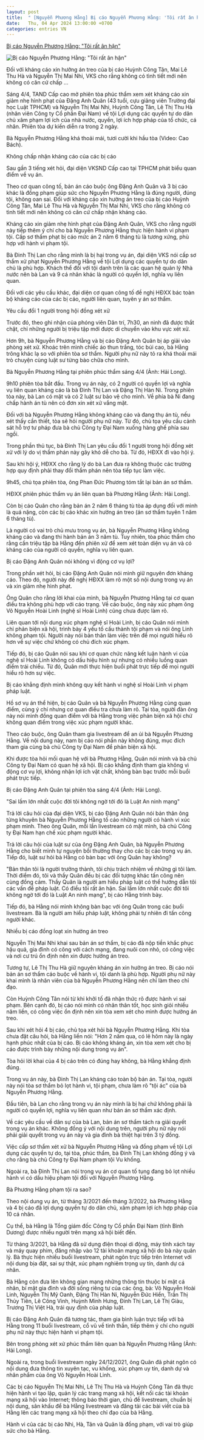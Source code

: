 ```yaml
---
layout: post
title:  " [Nguyễn Phương Hằng] Bị cáo Nguyễn Phương Hằng: 'Tôi rất ân hận'"
date:   Thu, 04 Apr 2024 13:00:00 +0700
categories: entries VN
---
```

[Bị cáo Nguyễn Phương Hằng: "Tôi rất ân hận"](https://dantri.com.vn/phap-luat/bi-cao-nguyen-phuong-hang-toi-rat-an-han-20240404055434861.htm)

![Bị cáo Nguyễn Phương Hằng: "Tôi rất ân hận"](https://cdnphoto.dantri.com.vn/3-YLM7VjnSUE94B3CN-pPu5lWWs=/zoom/1200_630/2024/04/04/hang-hang-crop-1712197945028.jpeg)

Đối với kháng cáo xin hưởng án treo của bị cáo Huỳnh Công Tân, Mai Lê Thu Hà và Nguyễn Thị Mai Nhi, VKS cho rằng không có tình tiết mới nên không có căn cứ chấp ...

Sáng 4/4, TAND Cấp cao mở phiên tòa phúc thẩm xem xét kháng cáo xin giảm nhẹ hình phạt của Đặng Anh Quân (43 tuổi, cựu giảng viên Trường đại học Luật TPHCM) và Nguyễn Thị Mai Nhi, Huỳnh Công Tân, Lê Thị Thu Hà (nhân viên Công ty Cổ phần Đại Nam) về tội Lợi dụng các quyền tự do dân chủ xâm phạm lợi ích của nhà nước, quyền, lợi ích hợp pháp của tổ chức, cá nhân. Phiên tòa dự kiến diễn ra trong 2 ngày.

Bà Nguyễn Phương Hằng khá thoải mái, tươi cười khi hầu tòa (Video: Cao Bách).

Không chấp nhận kháng cáo của các bị cáo

Sau gần 3 tiếng xét hỏi, đại diện VKSND Cấp cao tại TPHCM phát biểu quan điểm về vụ án.

Theo cơ quan công tố, bản án cáo buộc ông Đặng Anh Quân và 3 bị cáo khác là đồng phạm giúp sức cho Nguyễn Phương Hằng là đúng người, đúng tội, không oan sai. Đối với kháng cáo xin hưởng án treo của bị cáo Huỳnh Công Tân, Mai Lê Thu Hà và Nguyễn Thị Mai Nhi, VKS cho rằng không có tình tiết mới nên không có căn cứ chấp nhận kháng cáo.

Kháng cáo xin giảm nhẹ hình phạt của Đặng Anh Quân, VKS cho rằng người này tiếp thêm ý chí cho bà Nguyễn Phương Hằng thực hiện hành vi phạm tội. Cấp sơ thẩm phạt bị cáo mức án 2 năm 6 tháng tù là tương xứng, phù hợp với hành vi phạm tội.

Bà Đinh Thị Lan cho rằng mình là bị hại trong vụ án, đại diện VKS nói cấp sơ thẩm xử phạt Nguyễn Phương Hằng về tội Lợi dụng các quyền tự do dân chủ là phù hợp. Khách thể đối với tội danh trên là các quan hệ quản lý Nhà nước nên bà Lan và 9 cá nhân khác là người có quyền lợi, nghĩa vụ liên quan.

Đối với các yêu cầu khác, đại diện cơ quan công tố đề nghị HĐXX bác toàn bộ kháng cáo của các bị cáo, người liên quan, tuyên y án sơ thẩm.

Yêu cầu đổi 1 người trong hội đồng xét xử

Trước đó, theo ghi nhận của phóng viên Dân trí, 7h30, an ninh đã được thắt chặt, chỉ những người bị triệu tập mới được di chuyển vào khu vực xét xử.

Hơn 9h, bà Nguyễn Phương Hằng và bị cáo Đặng Anh Quân bị áp giải vào phòng xét xử. Khoác trên mình chiếc áo thun trắng, tóc búi cao, bà Hằng trông khác lạ so với phiên tòa sơ thẩm. Người phụ nữ này tỏ ra khá thoải mái trò chuyện cùng luật sư từng bào chữa cho mình.

Bà Nguyễn Phương Hằng tại phiên phúc thẩm sáng 4/4 (Ảnh: Hải Long).

9h10 phiên tòa bắt đầu. Trong vụ án này, có 2 người có quyền lợi và nghĩa vụ liên quan kháng cáo là bà Đinh Thị Lan và Đặng Thị Hàn Ni. Trong phiên tòa này, bà Lan có mặt và có 2 luật sư bảo vệ cho mình. Về phía bà Ni đang chấp hành án tù nên có đơn xin xét xử vắng mặt.

Đối với bà Nguyễn Phương Hằng không kháng cáo và đang thụ án tù, nếu xét thấy cần thiết, tòa sẽ hỏi người phụ nữ này. Từ đó, chủ tọa yêu cầu cảnh sát hỗ trợ tư pháp đưa bà chủ Công ty Đại Nam xuống hàng ghế phía sau ngồi.

Trong phần thủ tục, bà Đinh Thị Lan yêu cầu đổi 1 người trong hội đồng xét xử với lý do vị thẩm phán này gây khó dễ cho bà. Từ đó, HĐXX đi vào hội ý.

Sau khi hội ý, HĐXX cho rằng lý do bà Lan đưa ra không thuộc các trường hợp quy định phải thay đổi thẩm phán nên tòa tiếp tục làm việc.

9h45, chủ tọa phiên tòa, ông Phan Đức Phương tóm tắt lại bản án sơ thẩm.

HĐXX phiên phúc thẩm vụ án liên quan bà Phương Hằng (Ảnh: Hải Long).

Còn bị cáo Quân cho rằng bản án 2 năm 6 tháng tù tòa áp dụng đối với mình là quá nặng, còn các bị cáo khác xin hưởng án treo (án sơ thẩm tuyên 1 năm 6 tháng tù).

Là người có vai trò chủ mưu trong vụ án, bà Nguyễn Phương Hằng không kháng cáo và đang thi hành bản án 3 năm tù. Tuy nhiên, tòa phúc thẩm cho rằng cần triệu tập bà Hằng đến phiên xử để xem xét toàn diện vụ án và có kháng cáo của người có quyền, nghĩa vụ liên quan.

Bị cáo Đặng Anh Quân nói không vì động cơ vụ lợi?

Trong phần xét hỏi, bị cáo Đặng Anh Quân nói mình giữ nguyên đơn kháng cáo. Theo đó, người này đề nghị HĐXX làm rõ một số nội dung trong vụ án và xin giảm nhẹ hình phạt.

Ông Quân cho rằng lời khai của mình, bà Nguyễn Phương Hằng tại cơ quan điều tra không phù hợp với cáo trạng. Về cáo buộc, ông này xúc phạm ông Võ Nguyễn Hoài Linh (nghệ sĩ Hoài Linh) cũng chưa được làm rõ.

Liên quan tới nội dung xúc phạm nghệ sĩ Hoài Linh, bị cáo Quân nói mình chỉ phản biện xã hội, trình bày 4 yếu tố cấu thành tội phạm và nói ông Linh không phạm tội. Người này nói bản thân làm việc trên để mọi người hiểu rõ hơn về sự việc chứ không có chủ đích xúc phạm.

Tiếp đó, bị cáo Quân nói sau khi cơ quan chức năng kết luận hành vi của nghệ sĩ Hoài Linh không có dấu hiệu hình sự nhưng có nhiều luồng quan điểm trái chiều. Từ đó, Quân mới thực hiện buổi phát trực tiếp để mọi người hiểu rõ hơn sự việc.

Bị cáo khẳng định mình không quy kết hành vi nghệ sĩ Hoài Linh vi phạm pháp luật.

Hồ sơ vụ án thể hiện, bị cáo Quân và bà Nguyễn Phương Hằng cùng quan điểm, cùng ý chí nhưng cơ quan điều tra chưa làm rõ. Tại tòa, người đàn ông này nói mình đồng quan điểm với bà Hằng trong việc phản biện xã hội chứ không quan điểm trong việc xúc phạm người khác.

Theo cáo buộc, ông Quân tham gia livestream để an ủi bà Nguyễn Phương Hằng. Về nội dung này, nam bị cáo nói phần này không đúng, mục đích tham gia cùng bà chủ Công ty Đại Nam để phản biện xã hội.

Khi được tòa hỏi mối quan hệ với bà Phương Hằng, Quân nói mình và bà chủ Công ty Đại Nam có quan hệ xã hội. Bị cáo khẳng định tham gia không vì động cơ vụ lợi, không nhận lợi ích vật chất, không bàn bạc trước mỗi buổi phát trực tiếp.

Bị cáo Đặng Anh Quân tại phiên tòa sáng 4/4 (Ảnh: Hải Long).

"Sai lầm lớn nhất cuộc đời tôi không ngờ tới đó là Luật An ninh mạng"

Trả lời câu hỏi của đại diện VKS, bị cáo Đặng Anh Quân nói bản thân ông từng khuyên bà Nguyễn Phương Hằng tố cáo những người có hành vi xúc phạm mình. Theo ông Quân, mỗi lần livestream có mặt mình, bà chủ Công ty Đại Nam hạn chế xúc phạm người khác.

Trả lời câu hỏi của luật sư của ông Đặng Anh Quân, bà Nguyễn Phương Hằng cho biết mình tự nguyện bồi thường thay cho các bị cáo trong vụ án. Tiếp đó, luật sư hỏi bà Hằng có bàn bạc với ông Quân hay không?

"Bản thân tôi là người trưởng thành, tôi chịu trách nhiệm về những gì tôi làm. Thời điểm đó, tôi và thầy Quân đều bị các đối tượng khác tấn công nên cùng đồng cảm. Thầy Quân là người am hiểu pháp luật có thể hướng dẫn tôi các vấn đề pháp luật. Có điều tôi rất ân hận. Sai lầm lớn nhất cuộc đời tôi không ngờ tới đó là Luật An ninh mạng", bị cáo Hằng trình bày.

Tiếp đó, bà Hằng nói mình không bàn bạc với ông Quân trong các buổi livestream. Bà là người am hiểu pháp luật, không phải tự nhiên đi tấn công người khác.

Nhiều bị cáo đồng loạt xin hưởng án treo

Nguyễn Thị Mai Nhi khai sau bản án sơ thẩm, bị cáo đã nộp tiền khắc phục hậu quả, gia đình có công với cách mạng, đang nuôi con nhỏ, có công việc và nơi cư trú ổn định nên xin được hưởng án treo.

Tương tự, Lê Thị Thu Hà giữ nguyên kháng án xin hưởng án treo. Bị cáo nói bản án sơ thẩm cáo buộc về hành vi, tội danh là phù hợp. Người phụ nữ này khai mình là nhân viên của bà Nguyễn Phương Hằng nên chỉ làm theo chỉ đạo.

Còn Huỳnh Công Tân nói từ khi khởi tố đã nhận thức rõ được hành vi sai phạm. Bên cạnh đó, bị cáo nói mình có nhân thân tốt, học sinh giỏi nhiều năm liền, có công việc ổn định nên xin tòa xem xét cho mình được hưởng án treo.

Sau khi xét hỏi 4 bị cáo, chủ tọa xét hỏi bà Nguyễn Phương Hằng. Khi tòa chưa đặt câu hỏi, bà Hằng liền nói: "Hơn 2 năm qua, có lẽ hôm này là ngày hạnh phúc nhất của bị cáo. Bị cáo không kháng án, xin tòa xem xét cho bị cáo được trình bày những nội dung trong vụ án".

Tòa hỏi lời khai của 4 bị cáo trên có đúng hay không, bà Hằng khẳng định đúng.

Trong vụ án này, bà Đinh Thị Lan kháng cáo toàn bộ bản án. Tại tòa, người này nói tòa sơ thẩm bỏ lọt hành vi, tội phạm, chưa làm rõ "tội ác" của bà Nguyễn Phương Hằng.

Đầu tiên, bà Lan cho rằng trong vụ án này mình là bị hại chứ không phải là người có quyền lợi, nghĩa vụ liên quan như bản án sơ thẩm xác định.

Về các yêu cầu về dân sự của bà Lan, bản án sơ thẩm tách ra giải quyết trong vụ án khác. Không đồng ý với nội dung trên, người phụ nữ này nói phải giải quyết trong vụ án này và gia đình bà thiệt hại trên 3 tỷ đồng.

Việc cấp sơ thẩm xét xử bà Nguyễn Phương Hằng và đồng phạm về tội Lợi dụng các quyền tự do, tại tòa, phúc thẩm, bà Đinh Thị Lan không đồng ý và cho rằng bà chủ Công ty Đại Nam phạm tội Vu khống.

Ngoài ra, bà Đinh Thị Lan nói trong vụ án cơ quan tố tụng đang bỏ lọt nhiều hành vi có dấu hiệu phạm tội đối với Nguyễn Phương Hằng.

Bà Phương Hằng phạm tội ra sao?

Theo nội dung vụ án, từ tháng 3/2021 đến tháng 3/2022, bà Phương Hằng và 4 bị cáo đã lợi dụng quyền tự do dân chủ, xâm phạm lợi ích hợp pháp của 10 cá nhân.

Cụ thể, bà Hằng là Tổng giám đốc Công ty Cổ phần Đại Nam (tỉnh Bình Dương) được nhiều người trên mạng xã hội biết đến.

Từ tháng 3/2021, bà Hằng đã sử dụng điện thoại di động, máy tính xách tay và máy quay phim, đăng nhập vào 12 tài khoản mạng xã hội do bà này quản lý. Bà thực hiện nhiều buổi livestream, phát ngôn trực tiếp trên Internet với nội dung bịa đặt, sai sự thật, xúc phạm nghiêm trọng uy tín, danh dự cá nhân.

Bà Hằng còn đưa lên không gian mạng những thông tin thuộc bí mật cá nhân, bí mật gia đình và đời sống riêng tư của các ông, bà: Võ Nguyễn Hoài Linh, Nguyễn Thị Mỹ Oanh, Đặng Thị Hàn Ni, Nguyễn Đức Hiển, Trần Thị Thủy Tiên, Lê Công Vinh, Huỳnh Minh Hưng, Đinh Thị Lan, Lê Thị Giàu, Trương Thị Việt Hà, trái quy định của pháp luật.

Bị cáo Đặng Anh Quân đã tương tác, tham gia bình luận trực tiếp với bà Hằng trong 11 buổi livestream, cổ vũ về tinh thần, tiếp thêm ý chí cho người phụ nữ này thực hiện hành vi phạm tội.

Bên trong phòng xét xử phúc thẩm liên quan bà Nguyễn Phương Hằng (Ảnh: Hải Long).

Ngoài ra, trong buổi livestream ngày 24/12/2021, ông Quân đã phát ngôn có nội dung đưa thông tin xuyên tạc, vu khống, xúc phạm uy tín, danh dự và nhân phẩm của ông Võ Nguyễn Hoài Linh.

Các bị cáo Nguyễn Thị Mai Nhi, Lê Thị Thu Hà và Huỳnh Công Tân đã thực hiện hành vi tạo lập, quản lý các trang mạng xã hội, kết nối các tài khoản mạng xã hội vào Internet; thông báo thời gian, chủ đề livestream, chuẩn bị nội dung, sân khấu để bà Hằng livestream và đăng tải các bài viết của bà Hằng lên các trang mạng xã hội theo chỉ đạo của bà Hằng.

Hành vi của các bị cáo Nhi, Hà, Tân và Quân là đồng phạm, với vai trò giúp sức cho bà Hằng.


